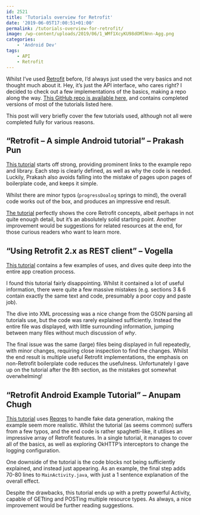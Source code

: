 ```yaml
---
id: 2521
title: 'Tutorials overview for Retrofit'
date: '2019-06-05T17:00:51+01:00'
permalink: /tutorials-overview-for-retrofit/
image: /wp-content/uploads/2019/06/1_WMf1XcyKU98dOMlNnn-Agg.png
categories:
    - 'Android Dev'
tags:
    - API
    - Retrofit
---
```


Whilst I’ve used [Retrofit](https://square.github.io/retrofit/) before, I’d always just used the very basics and not thought much about it. Hey, it’s just the API interface, who cares right? I decided to check out a few implementations of the basics, making a repo along the way. [This GitHub repo is available here](https://github.com/JakeSteam/retrofit-experiments), and contains completed versions of most of the tutorials listed here.

This post will very briefly cover the few tutorials used, although not all were completed fully for various reasons.

## “Retrofit – A simple Android tutorial” – Prakash Pun

[This tutorial](https://medium.com/@prakash_pun/retrofit-a-simple-android-tutorial-48437e4e5a23) starts off strong, providing prominent links to the example repo and library. Each step is clearly defined, as well as why the code is needed. Luckily, Prakash also avoids falling into the mistake of pages upon pages of boilerplate code, and keeps it simple.

Whilst there are minor typos (`progressDoalog` springs to mind), the overall code works out of the box, and produces an impressive end result.

[The tutorial](https://medium.com/@prakash_pun/retrofit-a-simple-android-tutorial-48437e4e5a23) perfectly shows the core Retrofit concepts, albeit perhaps in not quite enough detail, but it’s an absolutely solid starting point. Another improvement would be suggestions for related resources at the end, for those curious readers who want to learn more.


## “Using Retrofit 2.x as REST client” – Vogella

[This tutorial](https://www.vogella.com/tutorials/Retrofit/article.html) contains a few examples of uses, and dives quite deep into the entire app creation process.

I found this tutorial fairly disappointing. Whilst it contained a lot of useful information, there were quite a few massive mistakes (e.g. sections 3 &amp; 6 contain exactly the same text and code, presumably a poor copy and paste job).

The dive into XML processing was a nice change from the GSON parsing all tutorials use, but the code was rarely explained sufficiently. Instead the entire file was displayed, with little surrounding information, jumping between many files without much discussion of *why*.

The final issue was the same (large) files being displayed in full repeatedly, with minor changes, requiring close inspection to find the changes. Whilst the end result is multiple useful Retrofit implementations, the emphasis on non-Retrofit boilerplate code reduces the usefulness. Unfortunately I gave up on the tutorial after the 8th section, as the mistakes got somewhat overwhelming!

## “Retrofit Android Example Tutorial” – Anupam Chugh

[This tutorial](https://www.journaldev.com/13639/retrofit-android-example-tutorial) uses [Reqres](https://reqres.in) to handle fake data generation, making the example seem more realistic. Whilst the tutorial (as seems common) suffers from a few typos, and the end code is rather spaghetti-like, it utilises an impressive array of Retrofit features. In a single tutorial, it manages to cover all of the basics, as well as exploring OkHTTP’s interceptors to change the logging configuration.

One downside of the tutorial is the code blocks not being sufficiently explained, and instead just appearing. As an example, the final step adds 70-80 lines to `MainActivity.java`, with just a 1 sentence explanation of the overall effect.

Despite the drawbacks, this tutorial ends up with a pretty powerful Activity, capable of GETting and POSTing multiple resource types. As always, a nice improvement would be further reading suggestions.